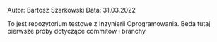 Autor: Bartosz Szarkowski
Data: 31.03.2022



To jest repozytorium testowe z Inzynierii Oprogramowania.
Beda tutaj pierwsze próby dotyczące commitów i branchy
